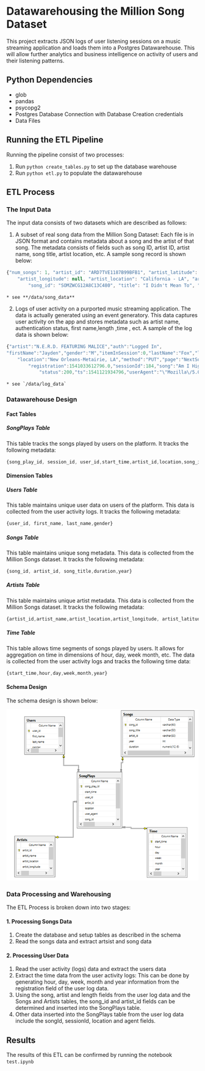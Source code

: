 [star_schema]:/images/starschema.png "Million Songs DW Schema Design"
# Datawarehousing the Million Song Dataset
This project extracts JSON logs of user listening sessions on a music streaming application and loads them into a Postgres Datawarehouse. This will allow further analytics and business intelligence on activity of users and their listening patterns.
## Python Dependencies
* glob
* pandas
* psycopg2
* Postgres Database Connection with Database Creation credentials
* Data Files

## Running the ETL Pipeline
Running the pipeline consist of two processes:
1.  Run ```python create_tables.py``` to set up the database warehouse
2.  Run ```python etl.py``` to populate the datawarehouse

## ETL Process
### The Input Data
The input data consists of two datasets which are described as follows:
1. A subset of real song data from the Million Song Dataset: Each file is in JSON format and contains metadata about a song and the artist of that song. The metadata consists of fields such as song ID, artist ID, artist name, song title, artist location, etc. A sample song record is shown below:
```javascript
{"num_songs": 1, "artist_id": "ARD7TVE1187B99BFB1", "artist_latitude": null, 
    "artist_longitude": null, "artist_location": "California - LA", "artist_name": "Casual", 
        "song_id": "SOMZWCG12A8C13C480", "title": "I Didn't Mean To", "duration": 218.93179, "year": 0}
```

    * see **/data/song_data**
2. Logs of user activity on a purported music streaming application. The data is actually generated using an event generatory. This data captures user activity on the app and stores metadata such as artist name, authentication status, first name,length ,time , ect. A sample of the log data is shown below:
```javascript
{"artist":"N.E.R.D. FEATURING MALICE","auth":"Logged In",
"firstName":"Jayden","gender":"M","itemInSession":0,"lastName":"Fox","length":288.9922,"level":"free",
    "location":"New Orleans-Metairie, LA","method":"PUT","page":"NextSong",
        "registration":1541033612796.0,"sessionId":184,"song":"Am I High (Feat. Malice)",
            "status":200,"ts":1541121934796,"userAgent":"\"Mozilla\/5.0 (Windows NT 6.3; WOW64) AppleWebKit\/537.36 (KHTML, like Gecko) Chrome\/36.0.1985.143 Safari\/537.36\"","userId":"101"}
```

    * see `/data/log_data`

### Datawarehouse Design
#### Fact Tables
##### SongPlays Table
This table tracks the songs played by users on the platform. It tracks the following metadata:
```javascript
{song_play_id, session_id, user_id,start_time,artist_id,location,song_id, agent}
```
#### Dimension Tables
##### Users Table
This table maintains unique user data on users of the platform. This data is collected from the user activity logs. It tracks the following metadata:
```javascript
{user_id, first_name, last_name,gender}
```
##### Songs Table
This table maintains unique song metadata. This data is collected from the Million Songs dataset. It tracks the following metadata:
```javascript
{song_id, artist_id, song_title,duration,year}
```
##### Artists Table
This table maintains unique artist metadata. This data is collected from the Million Songs dataset. It tracks the following metadata:
```javascript
{artist_id,artist_name,artist_location,artist_longitude, artist_latitude}
```
##### Time Table
This table allows time segments of songs played by users. It allows for aggregation on time in dimensions of hour, day, week month, etc. The data is collected from the user activity logs and tracks the following time data:
```javascript
{start_time,hour,day,week,month,year}
```
#### Schema Design
The schema design is shown below:

![star_schema]

### Data Processing and Warehousing
The ETL Process is broken down into two stages:
#### 1. Processing Songs Data
1. Create the database and setup tables as described in the schema
2. Read the songs data and extract artsist and song data

#### 2. Processing User Data
1. Read the user activity (logs) data and extract the users data
2. Extract the time data from the user activity logs: This can be done by generating hour, day, week, month and year information from the registration field of the user log data.
2. Using the song, artist and length fields from the user log data and the Songs and Artists tables, the song_id and artist_id fields can be determined and inserted into the SongPlays table.
4. Other data inserted into the SongPlays table from the user log data include the songId, sessionId, location and agent fields.

## Results
The results of this ETL can be confirmed by running the notebook `test.ipynb`
